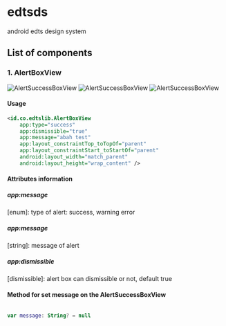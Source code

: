# edtsds
android edts design system

## List of components

### 1. AlertBoxView

![AlertSuccessBoxView](https://i.ibb.co/4RwGqqY/Screen-Shot-2022-09-16-at-16-01-22.png)
![AlertSuccessBoxView](https://i.ibb.co/xJgvbHH/Screen-Shot-2022-09-16-at-16-27-08.png)
![AlertSuccessBoxView](https://i.ibb.co/Gf66CGW/Screen-Shot-2022-09-16-at-16-41-05.png)

#### Usage

```xml
<id.co.edtslib.AlertBoxView
    app:type="success"
    app:dismissible="true"
    app:message="abah test"
    app:layout_constraintTop_toTopOf="parent"
    app:layout_constraintStart_toStartOf="parent"
    android:layout_width="match_parent"
    android:layout_height="wrap_content" />
```

#### Attributes information

##### _app:message_
[enum]: type of alert: success, warning error

##### _app:message_
[string]: message of alert

##### _app:dismissible_
[dismissible]: alert box can dismissible or not, default true

#### Method for set message on the AlertSuccessBoxView

```kotlin

var message: String? = null
```

